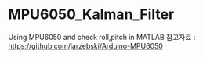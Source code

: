 # MPU6050_Kalman_Filter
Using MPU6050 and check roll,pitch in MATLAB
참고자료 : https://github.com/jarzebski/Arduino-MPU6050
